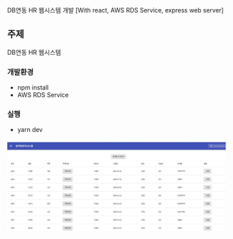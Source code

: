 DB연동 HR 웹시스템 개발 [With react, AWS RDS Service, express web server]

## 주제
DB연동 HR 웹시스템

### 개발환경
- npm install
- AWS RDS Service
### 실행
- yarn dev

![1](./1.JPG)
